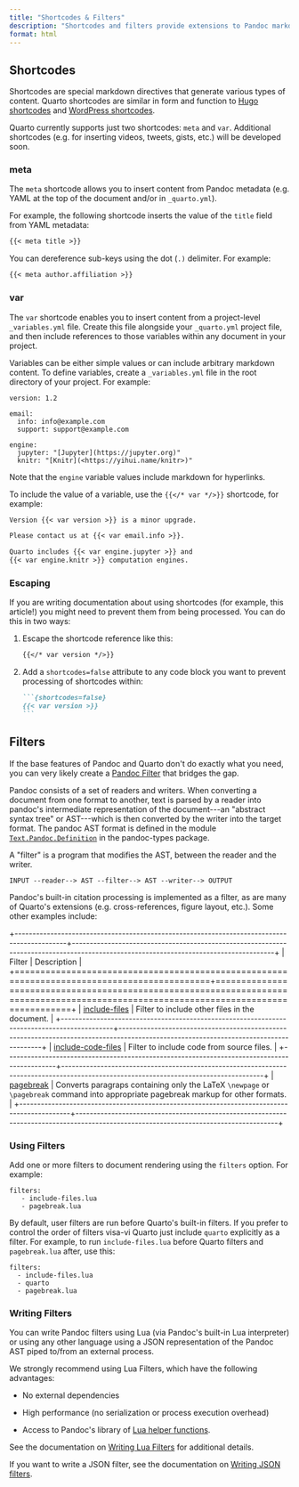 ```yaml
---
title: "Shortcodes & Filters"
description: "Shortcodes and filters provide extensions to Pandoc markdown."
format: html
---
```


## Shortcodes

Shortcodes are special markdown directives that generate various types of content. Quarto shortcodes are similar in form and function to [Hugo shortcodes](https://gohugo.io/content-management/shortcodes/) and [WordPress shortcodes](https://codex.wordpress.org/Shortcode).

Quarto currently supports just two shortcodes: `meta` and `var`. Additional shortcodes (e.g. for inserting videos, tweets, gists, etc.) will be developed soon.

### meta 

The `meta` shortcode allows you to insert content from Pandoc metadata (e.g. YAML at the top of the document and/or in `_quarto.yml`).

For example, the following shortcode inserts the value of the `title` field from YAML metadata:

``` {.markdown shortcodes="false"}
{{< meta title >}}
```

You can dereference sub-keys using the dot (`.)` delimiter. For example:

``` {.markdown shortcodes="false"}
{{< meta author.affiliation >}}
```

### var

The `var` shortcode enables you to insert content from a project-level `_variables.yml` file. Create this file alongside your `_quarto.yml` project file, and then include references to those variables within any document in your project.

Variables can be either simple values or can include arbitrary markdown content. To define variables, create a `_variables.yml` file in the root directory of your project. For example:

``` {.yaml}
version: 1.2

email:
  info: info@example.com
  support: support@example.com

engine:
  jupyter: "[Jupyter](https://jupyter.org)"
  knitr: "[Knitr](<https://yihui.name/knitr>)"
```

Note that the `engine` variable values include markdown for hyperlinks.

To include the value of a variable, use the `{{</* var */>}}` shortcode, for example:

``` {.markdown shortcodes="false"}
Version {{< var version >}} is a minor upgrade.

Please contact us at {{< var email.info >}}.

Quarto includes {{< var engine.jupyter >}} and 
{{< var engine.knitr >}} computation engines.
```

### Escaping

If you are writing documentation about using shortcodes (for example, this article!) you might need to prevent them from being processed. You can do this in two ways:

1.  Escape the shortcode reference like this:

    ``` {.markdown shortcodes="false"}
    {{</* var version */>}}
    ```

2.  Add a `shortcodes=false` attribute to any code block you want to prevent processing of shortcodes within:

    ```` {.markdown shortcodes="false"}
    ```{shortcodes=false}
    {{< var version >}}
    ```
    ````

## Filters

If the base features of Pandoc and Quarto don't do exactly what you need, you can very likely create a [Pandoc Filter](https://pandoc.org/filters.html) that bridges the gap.

Pandoc consists of a set of readers and writers. When converting a document from one format to another, text is parsed by a reader into pandoc's intermediate representation of the document---an "abstract syntax tree" or AST---which is then converted by the writer into the target format. The pandoc AST format is defined in the module [`Text.Pandoc.Definition`](https://hackage.haskell.org/package/pandoc-types-1.22/docs/Text-Pandoc-Definition.html) in the pandoc-types package.

A "filter" is a program that modifies the AST, between the reader and the writer.

    INPUT --reader--> AST --filter--> AST --writer--> OUTPUT

Pandoc's built-in citation processing is implemented as a filter, as are many of Quarto's extensions (e.g. cross-references, figure layout, etc.). Some other examples include:

+--------------------------------------------------------------------------------------------+--------------------------------------------------------------------------------------------------------------------------------------+
| Filter                                                                                     | Description                                                                                                                          |
+============================================================================================+======================================================================================================================================+
| [include-files](https://github.com/pandoc/lua-filters/tree/master/include-files)           | Filter to include other files in the document.                                                                                       |
+--------------------------------------------------------------------------------------------+--------------------------------------------------------------------------------------------------------------------------------------+
| [include-code-files](https://github.com/pandoc/lua-filters/tree/master/include-code-files) | Filter to include code from source files.                                                                                            |
+--------------------------------------------------------------------------------------------+--------------------------------------------------------------------------------------------------------------------------------------+
| [pagebreak](https://github.com/pandoc/lua-filters/tree/master/pagebreak)                   | Converts paragraps containing only the LaTeX `\newpage` or `\pagebreak` command into appropriate pagebreak markup for other formats. |
+--------------------------------------------------------------------------------------------+--------------------------------------------------------------------------------------------------------------------------------------+

### Using Filters

Add one or more filters to document rendering using the `filters` option. For example:

``` {.yaml}
filters:
   - include-files.lua
   - pagebreak.lua
```

By default, user filters are run before Quarto's built-in filters. If you prefer to control the order of filters visa-vi Quarto just include `quarto` explicitly as a filter. For example, to run `include-files.lua` before Quarto filters and `pagebreak.lua` after, use this:

``` {.yaml}
filters:
  - include-files.lua
  - quarto
  - pagebreak.lua
```

### Writing Filters

You can write Pandoc filters using Lua (via Pandoc's built-in Lua interpreter) or using any other language using a JSON representation of the Pandoc AST piped to/from an external process.

We strongly recommend using Lua Filters, which have the following advantages:

-   No external dependencies

-   High performance (no serialization or process execution overhead)

-   Access to Pandoc's library of [Lua helper functions](https://pandoc.org/lua-filters.html#pandoc-module).

See the documentation on [Writing Lua Filters](https://pandoc.org/lua-filters.html) for additional details.

If you want to write a JSON filter, see the documentation on [Writing JSON filters](https://pandoc.org/filters.html).
